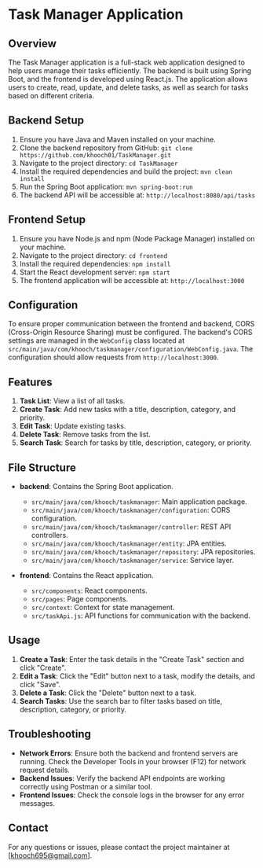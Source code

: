 Task Manager Application
=========================

Overview
--------
The Task Manager application is a full-stack web application designed to help users manage their tasks efficiently. The backend is built using Spring Boot, and the frontend is developed using React.js. The application allows users to create, read, update, and delete tasks, as well as search for tasks based on different criteria.

Backend Setup
-------------
1. Ensure you have Java and Maven installed on your machine.
2. Clone the backend repository from GitHub:
   `git clone https://github.com/khooch01/TaskManager.git`
3. Navigate to the project directory:
   `cd TaskManager`
4. Install the required dependencies and build the project:
   `mvn clean install`
5. Run the Spring Boot application:
   `mvn spring-boot:run`
6. The backend API will be accessible at:
   `http://localhost:8080/api/tasks`

Frontend Setup
--------------
1. Ensure you have Node.js and npm (Node Package Manager) installed on your machine.
2. Navigate to the project directory:
   `cd frontend`
3. Install the required dependencies:
   `npm install`
4. Start the React development server:
   `npm start`
5. The frontend application will be accessible at:
   `http://localhost:3000`

Configuration
-------------
To ensure proper communication between the frontend and backend, CORS (Cross-Origin Resource Sharing) must be configured. The backend's CORS settings are managed in the `WebConfig` class located at `src/main/java/com/khooch/taskmanager/configuration/WebConfig.java`. The configuration should allow requests from `http://localhost:3000`.

Features
--------
1. **Task List**: View a list of all tasks.
2. **Create Task**: Add new tasks with a title, description, category, and priority.
3. **Edit Task**: Update existing tasks.
4. **Delete Task**: Remove tasks from the list.
5. **Search Task**: Search for tasks by title, description, category, or priority.

File Structure
--------------
- **backend**: Contains the Spring Boot application.
  - `src/main/java/com/khooch/taskmanager`: Main application package.
  - `src/main/java/com/khooch/taskmanager/configuration`: CORS configuration.
  - `src/main/java/com/khooch/taskmanager/controller`: REST API controllers.
  - `src/main/java/com/khooch/taskmanager/entity`: JPA entities.
  - `src/main/java/com/khooch/taskmanager/repository`: JPA repositories.
  - `src/main/java/com/khooch/taskmanager/service`: Service layer.

- **frontend**: Contains the React application.
  - `src/components`: React components.
  - `src/pages`: Page components.
  - `src/context`: Context for state management.
  - `src/taskApi.js`: API functions for communication with the backend.

Usage
-----
1. **Create a Task**: Enter the task details in the "Create Task" section and click "Create".
2. **Edit a Task**: Click the "Edit" button next to a task, modify the details, and click "Save".
3. **Delete a Task**: Click the "Delete" button next to a task.
4. **Search Tasks**: Use the search bar to filter tasks based on title, description, category, or priority.

Troubleshooting
---------------
- **Network Errors**: Ensure both the backend and frontend servers are running. Check the Developer Tools in your browser (F12) for network request details.
- **Backend Issues**: Verify the backend API endpoints are working correctly using Postman or a similar tool.
- **Frontend Issues**: Check the console logs in the browser for any error messages.

Contact
-------
For any questions or issues, please contact the project maintainer at [khooch695@gmail.com].

